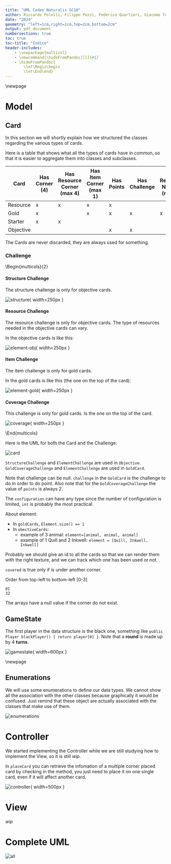 ```yaml
---
title: "UML Codex Naturalis GC10"
author: Riccardo Polelli, Filippo Pozzi, Federico Quartieri, Giacomo Tessera
date: "2024"
geometry: "left=1cm,right=1cm,top=2cm,bottom=2cm"
output: pdf_document
numbersections: true
toc: true
toc-title: "Indice"
header-includes:
    - \usepackage{multicol}
    - \newcommand{\hideFromPandoc}[1]{#1}
    - \hideFromPandoc{
        \let\Begin\begin
        \let\End\end}
---
```


\newpage 

# **M**odel 

## Card
In this section we will shortly explain how we structured the classes regarding the various types of cards.

Here is a table that shows what all the types of cards have in common, so that it is easier to aggregate them into classes and subclasses.

| Card      | Has Corner (4) | Has Resource Corner (max 4) | Has Item Corner (max 1) | Has Points | Has Challenge | Has Resource Needed (max 5) | Has Back Resource |
|-----------|----------------|-----------------------------|-------------------------|------------|---------------|-----------------------------|-------------------| 
| Resource  | x              | x                           | x                       | x          |               |                             | x                 | 
| Gold      | x              |                             | x                       | x          | x             | x                           | x                 |
| Starter   | x              | x                           |                         |            |               |                             | x (max 3)         |
| Objective |                |                             |                         | x          | x             |                             |                   |  

The Cards are never discarded, they are always used for something. 

### Challenge

\Begin{multicols}{2}
#### Structure Challenge
The structure challenge is only for objective cards.

![structure](img/structure.png){ width=250px }  


#### Resource Challenge
The resource challenge is only for objective cards. The type of resources needed in the objective cards can vary.

In the objective cards is like this:

![element-obj](img/element-obj.png){ width=250px }  

#### Item Challenge
The item challenge is only for gold cards.

In the gold cards is like this (the one on the top of the card):

![element-gold](img/element-gold.png){ width=250px }    

#### Coverage Challenge
This challenge is only for gold cards.
Is the one on the top of the card.

![coverage](img/coverage.png){ width=250px }    

\End{multicols}

Here is the UML for both the Card and the Challenge:

![card](img/card.svg) 

`StructureChallenge` and `ElementChallenge` are used in `Objective`.  
`GoldCoverageChallenge` and `ElementChallenge` are used in `GoldCard`.

Note that challenge can be null. `challenge` in the `GoldCard` is the challenge to do in order to do point. 
Also note that for the `GoldCoverageChallenge` the value of `points` is always 2.

The `configuration` can have any type since the number of configuration is limited, `int` is probably the most practical.

About element:

- In `goldCards`, `Element.size() == 1`  
- In `obectiveCards`: 
    - example of 3 animal: `element=[animal, animal, animal]`
    - example of 1 Quill and  2 Inkwell: `element = [Quill, Inkwell, Inkwell]` 

Probably we should give an id to all the cards so that we can render them with the right texture, and we can track which one has been used or not.

`covered` is true only if is under another corner.

Order from top-left to bottom-left \[0-3\]

```
01  
32
```

The arrays have a null value if the corner do not exist.

## GameState 

The first player in the data structure is the black one, something like `public Player blackPlayer() { return player[0] }`. 
Note that a **round** is made up by 4 **turns**.

![gamestate](img/gamestate.svg){ width=600px }

\newpage

## Enumerations

We will use some enumerations to define our data types. 
We cannot show all the association with the other classes because graphically it would be confused. Just remind that these object are actually associated with the classes that make use of them.

![enumerations](img/enumerations.svg)

# **C**ontroller

We started implementing the Controller while we are still studying how to implement the View, so it is still *wip*.

In `placeCard` you can retrieve the infomation of a multiple corner placed card by checking in the method, you just need to place it on one single card, even if it will affect another card.

![controller](img/controller.svg){ width=500px }

# **View**

*wip*

# Complete UML 

![all](img/all.svg)

